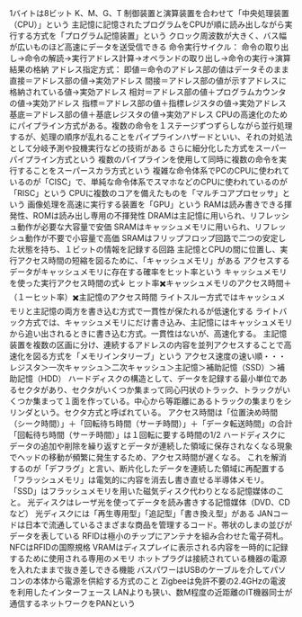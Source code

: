 1バイトは8ビット
K、M、G、T
制御装置と演算装置を合わせて「中央処理装置（CPU）」という
主記憶に記憶されたプログラムをCPUが順に読み出しながら実行する方式を「プログラム記憶装置」という
クロック周波数が大きく、バス幅が広いものほど高速にデータを送受信できる
命令実行サイクル：
命令の取り出し→命令の解読→実行アドレス計算→オペランドの取り出し→命令の実行→演算結果の格納
アドレス指定方式：
即値＝命令のアドレス部の値はデータそのまま
直接＝アドレス部の値→実効アドレス
間接＝アドレス部の値が示すアドレスに格納されている値→実効アドレス
相対＝アドレス部の値＋プログラムカウンタの値→実効アドレス
指標＝アドレス部の値＋指標レジスタの値→実効アドレス
基底＝アドレス部の値＋基底レジスタの値→実効アドレス
CPUの高速化のためにパイプライン方式がある。複数の命令を１ステージずつずらしながら並行処理するが、処理の順序が乱れることをパイプラインハザードといい、それの対処法として分岐予測や投機実行などの技術がある
さらに細分化した方式をスーパーパイプライン方式という
複数のパイプラインを使用して同時に複数の命令を実行することをスーパースカラ方式という
複雑な命令体系でPCのCPUに使われているのが「CISC」で、単純な命令体系でスマホなどのCPUに使われているのが「RISC」という
CPUに複数のコアを備えたものを「マルチコアプロセッサ」という
画像処理を高速に実行する装置を「GPU」という
RAMは読み書きできる揮発性、ROMは読み出し専用の不揮発性
DRAMは主記憶に用いられ、リフレッシュ動作が必要な大容量で安価
SRAMはキャッシュメモリに用いられ、リフレッシュ動作が不要で小容量で高価
SRAMはフリップフロップ回路で二つの安定した状態を持ち、１ビットの情報を記録する回路
主記憶とCPUの間に位置し、実行アクセス時間の短縮を図るために、「キャッシュメモリ」がある
アクセスするデータがキャッシュメモリに存在する確率をヒット率という
キャッシュメモリを使った実行アクセス時間の式↓
ヒット率✖️キャッシュメモリのアクセス時間＋（１ーヒット率）✖️主記憶のアクセス時間
ライトスルー方式ではキャッシュメモリと主記憶の両方を書き込む方式で一貫性が保たれるが低速化する
ライトバック方式では、キャッシュメモリにだけ書き込み、主記憶にはキャッシュメモリから追い出されるときに書き込む方式。一貫性はないが、高速化する。
主記憶装置を複数の区画に分け、連続するアドレスの内容を並列アクセスすることで高速化を図る方式を「メモリインタリーブ」という
アクセス速度の速い順・・・
レジスタ＞一次キャッシュ＞二次キャッシュ＞主記憶＞補助記憶（SSD）＞補助記憶（HDD）
ハードディスクの構造として、データを記録する最小単位であるセクタがあり、セクタがいくつか集まって同心円状のトラック、トラックがいくつか集まって１面を作っている。中心から等距離にあるトラックの集まりをシリンダという。セクタ方式と呼ばれている。
アクセス時間は「位置決め時間（シーク時間）」＋「回転待ち時間（サーチ時間）」＋「データ転送時間」の合計
「回転待ち時間（サーチ時間）」は１回転に要する時間の1/2
ハードディスクにデータの追加や削除を繰り返すとデータが連続した領域に保存されなくなる現象でヘッドの移動が頻繁に発生するため、アクセス時間が遅くなる。
これを解消するのが「デフラグ」と言い、断片化したデータを連続した領域に再配置する
「フラッシュメモリ」は電気的に内容を消去し書き直せる半導体メモリ。
「SSD」はフラッシュメモリを用いた磁気ディスク代わりとなる記憶媒体のこと。
光ディスクはレーザ光を使ってデータを読み書きする記憶媒体（DVD、CDなど）
光ディスクには「再生専用型」「追記型」「書き換え型」がある
JANコードは日本で流通しているさまざまな商品を管理するコード。帯状のしまの並びがデータを表している
RFIDは極小のチップにアンテナを組み合わせた電子荷札。NFCはRFIDの国際規格
VRAMはディスプレイに表示される内容を一時的に記録するために使用される専用のメモリ
ホットプラグは接続されている機器の電源を入れたままで抜き差しできる機能
バスパワーはUSBのケーブルを介してパソコンの本体から電源を供給する方式のこと
Zigbeeは免許不要の2.4GHzの電波を利用したインターフェース
LANよりも狭い、数M程度の近距離のIT機器同士が通信するネットワークをPANという